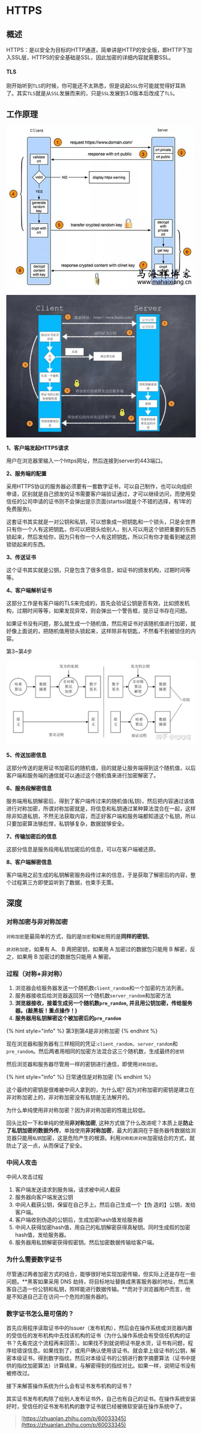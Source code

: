 # HTTPS

## 概述

HTTPS：是以安全为目标的HTTP通道，简单讲是HTTP的安全版，即HTTP下加入SSL层，HTTPS的安全基础是SSL，因此加密的详细内容就需要SSL。

#### TLS

刚开始听到`TLS`的时候，你可能还不太熟悉，但是说起`SSL`你可能就觉得好耳熟了。其实`TLS`就是从`SSL`发展而来的，只是`SSL`发展到3.0版本后改成了`TLS`。

## 工作原理

![](<../../.gitbook/assets/image (82).png>)

![](<../../.gitbook/assets/image (85).png>)

**1、客户端发起HTTPS请求**

用户在浏览器里输入一个https网址，然后连接到server的443端口。

**2、服务端的配置**

采用HTTPS协议的服务器必须要有一套数字证书，可以自己制作，也可以向组织申请，区别就是自己颁发的证书需要客户端验证通过，才可以继续访问，而使用受信任的公司申请的证书则不会弹出提示页面(startssl就是个不错的选择，有1年的免费服务)。

这套证书其实就是一对公钥和私钥，可以想象成一把钥匙和一个锁头，只是全世界只有你一个人有这把钥匙，你可以把锁头给别人，别人可以用这个锁把重要的东西锁起来，然后发给你，因为只有你一个人有这把钥匙，所以只有你才能看到被这把锁锁起来的东西。

**3、传送证书**

这个证书其实就是公钥，只是包含了很多信息，如证书的颁发机构，过期时间等等。

**4、客户端解析证书**

这部分工作是有客户端的TLS来完成的，首先会验证公钥是否有效，比如颁发机构，过期时间等等，如果发现异常，则会弹出一个警告框，提示证书存在问题。

如果证书没有问题，那么就生成一个随机值，然后用证书对该随机值进行加密，就好像上面说的，把随机值用锁头锁起来，这样除非有钥匙，不然看不到被锁住的内容。

第3\~第4步

![](<../../.gitbook/assets/image (188).png>)

**5、传送加密信息**

这部分传送的是用证书加密后的随机值，目的就是让服务端得到这个随机值，以后客户端和服务端的通信就可以通过这个随机值来进行加密解密了。

**6、服务段解密信息**

服务端用私钥解密后，得到了客户端传过来的随机值(私钥)，然后把内容通过该值进行对称加密，所谓对称加密就是，将信息和私钥通过某种算法混合在一起，这样除非知道私钥，不然无法获取内容，而正好客户端和服务端都知道这个私钥，所以只要加密算法够彪悍，私钥够复杂，数据就够安全。

**7、传输加密后的信息**

这部分信息是服务段用私钥加密后的信息，可以在客户端被还原。

**8、客户端解密信息**

客户端用之前生成的私钥解密服务段传过来的信息，于是获取了解密后的内容，整个过程第三方即使监听到了数据，也束手无策。

## 深度

### 对称加密与非对称加密

`对称加密`是最简单的方式，指的是`加密`和`解密`用的是**同样的密钥**。

`非对称加密`，如果有 A、 B 两把密钥，如果用 A 加密过的数据包只能用 B 解密，反之，如果用 B 加密过的数据包只能用 A 解密。

### 过程（对称+非对称）

1. 浏览器会给服务器发送一个随机数`client_random`和一个加密的方法列表。
2. 服务器接收后给浏览器返回另一个随机数`server_random`和加密方法
3. **浏览器接收，接着生成另一个随机数`pre_random`, 并且用公钥加密，传给服务器。(敲黑板！重点操作！)**
4. **服务器用私钥解密这个被加密后的`pre_random`**

{% hint style="info" %}
第3到第4是非对称加密
{% endhint %}

现在浏览器和服务器有三样相同的凭证:`client_random`、`server_random`和`pre_random`。然后两者用相同的加密方法混合这三个随机数，生成最终的`密钥`

然后浏览器和服务器尽管用一样的密钥进行通信，即使用`对称加密`。

{% hint style="info" %}
日常通信是对称加密
{% endhint %}

这个最终的密钥是很难被中间人拿到的，为什么呢? 因为对称加密的密钥是建立在非对称加密上的，非对称加密没有私钥是无法解开的。

为什么单纯使用非对称加密？因为非对称加密的性能比较低。

回头比较一下和单纯的使用**非对称加密**, 这种方式做了什么改进呢？本质上是**防止了私钥加密的数据外传**。单独使用**非对称加密**，最大的漏洞在于服务器传数据给浏览器只能用`私钥`加密，这是危险产生的根源。利用`对称和非对称`加密结合的方式，就防止了这一点，从而保证了安全。

### 中间人攻击

中间人攻击过程&#x20;

1. 客户端发送请求到服务端，请求被中间人截获
2. 服务器向客户端发送公钥
3. 中间人截获公钥，保留在自己手上。然后自己生成一个【伪 造的】公钥，发给客户端。
4. 客户端收到伪造的公钥后，生成加密hash值发给服务器
5. 中间人获得加密hash值，用自己的私钥解密获得真秘钥。同时生成假的加密hash值，发给服务器。
6. 服务器用私钥解密获得假密钥。然后加密数据传输给客户端。

### 为什么需要数字证书

尽管通过两者加密方式的结合，能够很好地实现加密传输，但实际上还是存在一些问题。**黑客如果采用 DNS 劫持，将目标地址替换成黑客服务器的地址，然后黑客自己造一份公钥和私钥，照样能进行数据传输。**而对于浏览器用户而言，他是不知道自己正在访问一个危险的服务器的。

### 数字证书怎么是可信的？

首先应用程序读取证书中的Issuer（发布机构），然后会在操作系统或浏览器内置的受信任的发布机构中去找该机构的证书（为什么操作系统会有受信任机构的证书？先看完这个流程再来回答）。如果找不到就说明证书是水货，证书有问题，程序给错误信息。如果找到了，或用户确认使用该证书。就会拿上级证书的公钥，解密本级证书，得到数字指纹。然后对本级证书的公钥进行数字摘要算法（证书中提供的指纹加密算法）计算结果，与解密得到的指纹对比。如果一样，说明证书没有被修改过。

接下来解答操作系统为什么会有证书发布机构的证书？

其实证书发布机构除了给别人发布证书外，自己也有自己的证书。在操作系统安装好时，受信任的证书发布机构的数字证书就已经被微软安装在操作系统中了。

> [https://zhuanlan.zhihu.com/p/60033345](https://zhuanlan.zhihu.com/p/60033345)



